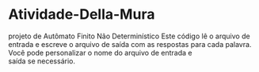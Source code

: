 # Atividade-Della-Mura
projeto de Autômato Finito Não Determinístico
Este código lê o arquivo de entrada e escreve o arquivo de saída com as respostas para cada palavra.
Você pode personalizar o nome do arquivo de entrada e saída se necessário.
